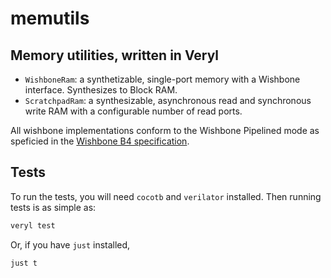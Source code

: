 # memutils

## Memory utilities, written in Veryl

* `WishboneRam`: a synthetizable, single-port memory with a Wishbone interface. Synthesizes to Block RAM.
* `ScratchpadRam`: a synthesizable, asynchronous read and synchronous write RAM with a configurable
  number of read ports.

All wishbone implementations conform to the Wishbone Pipelined mode as speficied in the [Wishbone B4 specification](https://zipcpu.com/doc/wbspec_b4.pdf).

## Tests

To run the tests, you will need `cocotb` and `verilator` installed. Then running tests is as simple as:

```sh
veryl test
```

Or, if you have `just` installed,

```sh
just t
```